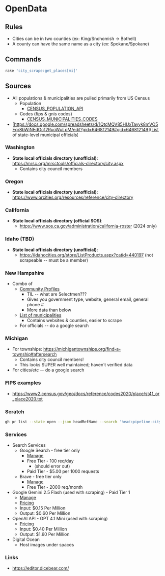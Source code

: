 # OpenData

## Rules
* Cities can be in two counties (ex: King/Snohomish -> Bothell)
* A county can have the same name as a city (ex: Spokane/Spokane)

## Commands

```bash
rake 'city_scrape:get_places[mi]'
```

## Sources
* All populations & municipalities are pulled primarily from US Census
  * Population
    * [CENSUS_POPULATION_API](https://api.census.gov/data/2020/dec/pl?get=P1_001N,NAME&for=place:*&in=state:43)
  * Codes (fips & gnis codes)
    * [CENSUS_MUNICIPALITIES_CODES](https://www2.census.gov/geo/docs/reference/codes2020/place/st53_wa_place2020.txt)
* [https://docs.google.com/spreadsheets/d/1QtcMQV85HUxTayyk8mVO5Eqr8bWiNEdGc12RuoWuLpM/edit?gid=646812149#gid=646812149](List of state-level municipal officials)
### Washington
- **State local officials directory (unofficial)**: https://mrsc.org/mrsctools/officials-directory/city.aspx
  - Contains city council members
### Oregon
- **State local officials directory (unofficial)**: https://www.orcities.org/resources/reference/city-directory
### California
- **State local officials directory (official SOS)**: 
  - https://www.sos.ca.gov/administration/california-roster (2024 only)
### Idaho (TBD)
- **State local officials directory (unofficial)**:
  - https://idahocities.org/store/ListProducts.aspx?catid=440197 (not scrapeable -- must be a member)
### New Hampshire
- Combo of
  - [Community Profiles](https://www.nhes.nh.gov/elmi/products/cp/)
    - TIL -- what are Selectmen???
    - Gives you government type, website, general email, general phone #
    - More data than below
  - [List of municipalities](https://www.nheconomy.com/office-of-planning-and-development/what-we-do/state-data-center-(census-data)/municipalities,-counties-and-regions)
    - Contains websites & counties, easier to scrape
  - For officials -- do a google search
### Michigan
- For townships: https://michigantownships.org/find-a-township#aftersearch
  - Contains city council members!
  - This looks SUPER well maintained; haven't verified data
- For cities/etc -- do a google search
  
### FIPS examples
* https://www2.census.gov/geo/docs/reference/codes2020/place/st41_or_place2020.txt

### Scratch
```bash
gh pr list --state open --json headRefName --search "head:pipeline-city-scrapes-wa-" --template '{{range .}}{{.headRefName}} {{end}}'
```

### Services
* Search Services
  * Google Search - free tier only
    * [Manage](https://console.cloud.google.com/apis/api/customsearch.googleapis.com)
    * Free Tier - 100 req/day
      * (should error out)
    * Paid Tier - $5.00 per 1000 requests
  * Brave - free tier only
    * [Manage](https://api-dashboard.search.brave.com/app/dashboard)
    * Free Tier - 2000 req/month
* Google Gemini 2.5 Flash (used with scraping) - Paid Tier 1
  * [Manage](https://console.cloud.google.com/apis/api/generativelanguage.googleapis.com/metrics)
  * [Pricing](https://ai.google.dev/gemini-api/docs/pricing)
  * Input: $0.15 Per Million
  * Output: $0.60 Per Million
* OpenAI API - GPT 4.1 Mini (used with scraping)
  * [Pricing](https://platform.openai.com/docs/pricing)
  * Input: $0.40 Per Million
  * Output: $1.60 Per Million
* Digital Ocean
  * Host images under spaces

### Links
* https://editor.dicebear.com/
